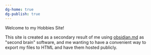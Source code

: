 ```yaml
---
dg-home: true
dg-publish: true
---
```


Welcome to my Hobbies Site!

This site is created as a secondary result of me using [obsidian.md](obsidian.md) as "second brain" software, and me wanting to have a convenient way to export my files to HTML and have them hosted publicly.
